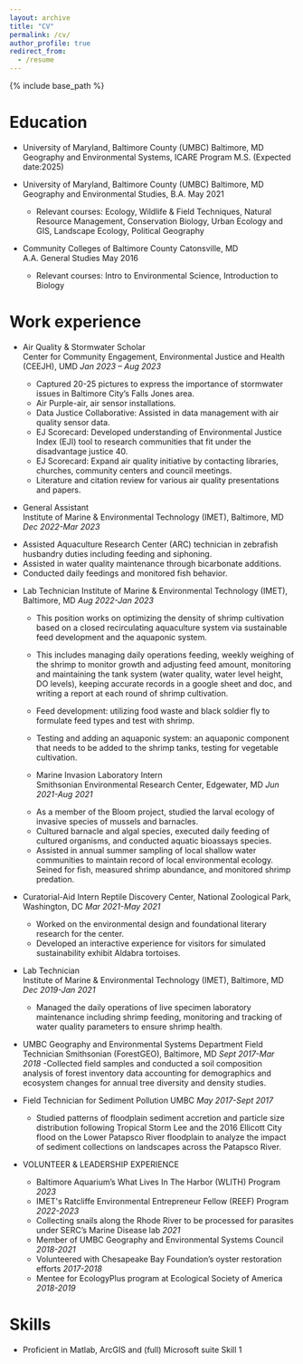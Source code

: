 ```yaml
---
layout: archive
title: "CV"
permalink: /cv/
author_profile: true
redirect_from:
  - /resume
---
```


{% include base_path %}

Education
======
* University of Maryland, Baltimore County (UMBC) Baltimore, MD\
  Geography and Environmental Systems, ICARE Program M.S. (Expected date:2025) 

* University of Maryland, Baltimore County (UMBC) Baltimore, MD\
  Geography and Environmental Studies, B.A. May 2021
	* Relevant courses: Ecology, Wildlife & Field Techniques, Natural Resource Management, Conservation Biology, Urban Ecology and GIS, Landscape Ecology, Political Geography

* Community Colleges of Baltimore County Catonsville, MD\
  A.A. General Studies May 2016
	* Relevant courses: Intro to Environmental Science, Introduction to Biology


Work experience
======
* Air Quality & Stormwater Scholar                                                                                                                             
  Center for Community Engagement, Environmental Justice and Health (CEEJH), UMD _Jan 2023 – Aug 2023_
	* Captured 20-25 pictures to express the importance of stormwater issues in Baltimore City’s Falls Jones area.
	* Air Purple-air, air sensor installations. 
	* Data Justice Collaborative: Assisted in data management with air quality sensor data.
	* EJ Scorecard: Developed understanding of Environmental Justice Index (EJI) tool to research communities that fit under the disadvantage justice 40.
	* EJ Scorecard: Expand air quality initiative by contacting libraries, churches, community centers and council meetings.  
	* Literature and citation review for various air quality presentations and papers.

 * General Assistant  
 Institute of Marine & Environmental Technology (IMET), Baltimore, MD                                   _Dec 2022-Mar 2023_

- Assisted Aquaculture Research Center (ARC) technician in zebrafish husbandry duties including feeding and siphoning.
- Assisted in water quality maintenance through bicarbonate additions.
- Conducted daily feedings and monitored fish behavior.

* Lab Technician
  Institute of Marine & Environmental Technology (IMET), Baltimore, MD	   	                            _Aug 2022-Jan 2023_
	* This position works on optimizing the density of shrimp cultivation based on a closed recirculating aquaculture system via sustainable feed development and the aquaponic system.
  	* This includes managing daily operations feeding, weekly weighing of the shrimp to monitor growth and adjusting feed amount, monitoring and maintaining the tank system (water quality, water level height, DO levels), keeping accurate records in a google sheet and doc, and writing a report at each round of shrimp cultivation.
  	* Feed development: utilizing food waste and black soldier fly to formulate feed types and test with shrimp.
  	* Testing and adding an aquaponic system: an aquaponic component that needs to be added to the shrimp tanks, testing for vegetable cultivation. 
 
  * Marine Invasion Laboratory Intern  
    Smithsonian Environmental Research Center, Edgewater, MD                                                    _Jun 2021-Aug 2021_

  - As a member of the Bloom project, studied the larval ecology of invasive species of mussels and barnacles.
  - Cultured barnacle and algal species, executed daily feeding of cultured organisms, and conducted aquatic bioassays species.
  - Assisted in annual summer sampling of local shallow water communities to maintain record of local environmental ecology. Seined for fish, measured shrimp abundance, and monitored shrimp predation.


* Curatorial-Aid Intern 
  Reptile Discovery Center, National Zoological Park, Washington, DC	                                       _Mar 2021-May 2021_
  - Worked on the environmental design and foundational literary research for the center. 
  - Developed an interactive experience for visitors for simulated sustainability exhibit Aldabra tortoises. 

* Lab Technician									
  Institute of Marine & Environmental Technology (IMET), Baltimore, MD	                                     _Dec 2019-Jan 2021_
  	- Managed the daily operations of live specimen laboratory maintenance including shrimp feeding, monitoring and tracking of water quality parameters to ensure shrimp health.

* UMBC Geography and Environmental Systems Department Field Technician
  Smithsonian (ForestGEO), Baltimore, MD 			                                      	     	                 _Sept 2017-Mar 2018_ 
  	-Collected field samples and conducted a soil composition analysis of forest inventory data accounting for demographics and ecosystem changes for annual tree diversity and density studies.

* Field Technician for Sediment Pollution
  UMBC 	 	 	 		                                                                                           _May 2017-Sept 2017_ 
  	- Studied patterns of floodplain sediment accretion and particle size distribution following Tropical Storm Lee and the 2016 Ellicott City flood on the Lower Patapsco River floodplain to analyze the impact of sediment collections on landscapes across the Patapsco River. 

* VOLUNTEER & LEADERSHIP EXPERIENCE
	* Baltimore Aquarium’s What Lives In The Harbor (WLITH) Program                                         _2023_
  	* IMET's Ratcliffe Environmental Entrepreneur Fellow (REEF) Program                                             _2022-2023_
  	* Collecting snails along the Rhode River to be processed for parasites under SERC’s Marine Disease lab         _2021_
  	* Member of UMBC Geography and Environmental Systems Council 				                       _2018-2021_
  	* Volunteered with Chesapeake Bay Foundation’s oyster restoration efforts 			                                _2017-2018_ 
  	* Mentee for EcologyPlus program at Ecological Society of America 				                                      _2018-2019_


Skills
======
* Proficient in Matlab, ArcGIS and (full) Microsoft suite Skill 1
